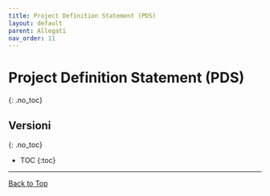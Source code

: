 ```yaml
---
title: Project Definition Statement (PDS)
layout: default
parent: Allegati
nav_order: 11
---
```


# Project Definition Statement (PDS)
{: .no_toc}

## Versioni
{: .no_toc}

- TOC
{:toc}

---

[Back to Top](#top)